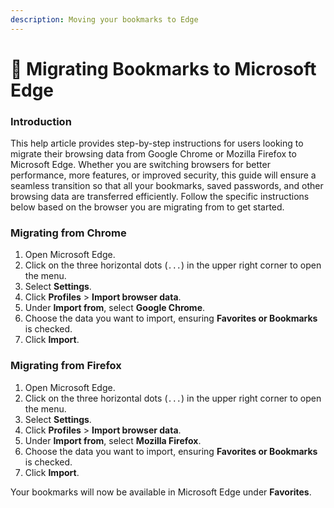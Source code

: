 ```yaml
---
description: Moving your bookmarks to Edge
---
```


# 🔖 Migrating Bookmarks to Microsoft Edge

### Introduction

This help article provides step-by-step instructions for users looking to migrate their browsing data from Google Chrome or Mozilla Firefox to Microsoft Edge. Whether you are switching browsers for better performance, more features, or improved security, this guide will ensure a seamless transition so that all your bookmarks, saved passwords, and other browsing data are transferred efficiently. Follow the specific instructions below based on the browser you are migrating from to get started.

### Migrating from Chrome

1. Open Microsoft Edge.
2. Click on the three horizontal dots (`...`) in the upper right corner to open the menu.
3. Select **Settings**.
4. Click **Profiles** > **Import browser data**.
5. Under **Import from**, select **Google Chrome**.
6. Choose the data you want to import, ensuring **Favorites or Bookmarks** is checked.
7. Click **Import**.

### Migrating from Firefox

1. Open Microsoft Edge.
2. Click on the three horizontal dots (`...`) in the upper right corner to open the menu.
3. Select **Settings**.
4. Click **Profiles** > **Import browser data**.
5. Under **Import from**, select **Mozilla Firefox**.
6. Choose the data you want to import, ensuring **Favorites or Bookmarks** is checked.
7. Click **Import**.

Your bookmarks will now be available in Microsoft Edge under **Favorites**.
